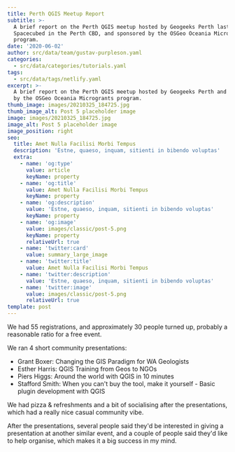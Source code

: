 ```yaml
---
title: Perth QGIS Meetup Report
subtitle: >-
  A brief report on the Perth QGIS meetup hosted by Geogeeks Perth last night at
  Spacecubed in the Perth CBD, and sponsored by the OSGeo Oceania Microgrants
  program.
date: '2020-06-02'
author: src/data/team/gustav-purpleson.yaml
categories:
  - src/data/categories/tutorials.yaml
tags:
  - src/data/tags/netlify.yaml
excerpt: >-
  A brief report on the Perth QGIS meetup hosted by Geogeeks Perth and sponsored
  by the OSGeo Oceania Microgrants program.
thumb_image: images/20210325_184725.jpg
thumb_image_alt: Post 5 placeholder image
image: images/20210325_184725.jpg
image_alt: Post 5 placeholder image
image_position: right
seo:
  title: Amet Nulla Facilisi Morbi Tempus
  description: 'Estne, quaeso, inquam, sitienti in bibendo voluptas'
  extra:
    - name: 'og:type'
      value: article
      keyName: property
    - name: 'og:title'
      value: Amet Nulla Facilisi Morbi Tempus
      keyName: property
    - name: 'og:description'
      value: 'Estne, quaeso, inquam, sitienti in bibendo voluptas'
      keyName: property
    - name: 'og:image'
      value: images/classic/post-5.png
      keyName: property
      relativeUrl: true
    - name: 'twitter:card'
      value: summary_large_image
    - name: 'twitter:title'
      value: Amet Nulla Facilisi Morbi Tempus
    - name: 'twitter:description'
      value: 'Estne, quaeso, inquam, sitienti in bibendo voluptas'
    - name: 'twitter:image'
      value: images/classic/post-5.png
      relativeUrl: true
template: post
---
```

We had 55 registrations, and approximately 30 people turned up, probably a reasonable ratio for a free event.

We ran 4 short community presentations:

*   Grant Boxer: Changing the GIS Paradigm for WA Geologists
*   Esther Harris: QGIS Training from Geos to NGOs
*   Piers Higgs: Around the world with QGIS in 10 minutes
*   Stafford Smith: When you can't buy the tool, make it yourself - Basic plugin development with QGIS

We had pizza & refreshments and a bit of socialising after the presentations, which had a really nice casual community vibe.

After the presentations, several people said they'd be interested in giving a presentation at another similar event, and a couple of people said they'd like to help organise, which makes it a big success in my mind.
